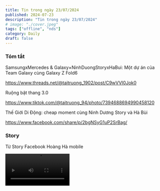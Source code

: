```yaml
---
title: Tin trong ngày 23/07/2024
published: 2024-07-23
description: "Tin trong ngày 23/07/2024"
# image: "./cover.jpeg"
tags: ["offline", "nds"]
category: Daily
draft: false
---
```


### Tóm tắt  


SamsungxMercedes & Galaxy×NinhDuongStoryxHaBui: Một dự án của Team Galaxy cùng Galaxy Z Fold6
 
https://www.threads.net/@taitruong_1902/post/C9wVVI0Jok0

Ruộng bật thang 3.0 

https://www.tiktok.com/@taitruong_94/photo/7394688694990458120

Thế Giới Di Động: cheap moment cùng Ninh Dương Story và Hà Bùi

https://www.facebook.com/share/p/2bgNSyG1uP2SrBag/


### Story 

Từ Story Facebook Hoàng Hà mobile 


<video width="200" controls>
  <source src="https://github.com/user-attachments/assets/c9341a80-2893-4ffc-938f-3021c4eb8593" type="video/mp4">
</video>